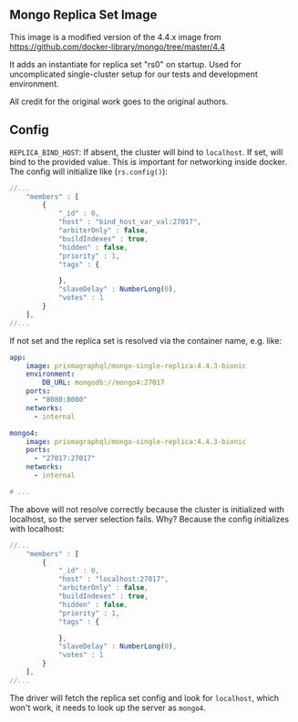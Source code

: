 ## Mongo Replica Set Image
This image is a modified version of the 4.4.x image from https://github.com/docker-library/mongo/tree/master/4.4

It adds an instantiate for replica set "rs0" on startup. Used for uncomplicated single-cluster setup for our tests and development environment.

All credit for the original work goes to the original authors.

## Config
`REPLICA_BIND_HOST`: If absent, the cluster will bind to `localhost`. If set, will bind to the provided value. 
This is important for networking inside docker. The config will initialize like (`rs.config()`):
```js
//...
	"members" : [
		{
			"_id" : 0,
			"host" : "bind_host_var_val:27017",
			"arbiterOnly" : false,
			"buildIndexes" : true,
			"hidden" : false,
			"priority" : 1,
			"tags" : {

			},
			"slaveDelay" : NumberLong(0),
			"votes" : 1
		}
	],
//...
```

If not set and the replica set is resolved via the container name, e.g. like:
```yml
app:
    image: prismagraphql/mongo-single-replica:4.4.3-bionic
    environment:
        DB_URL: mongodb://mongo4:27017
    ports:
      - "8080:8080"
    networks:
      - internal

mongo4:
    image: prismagraphql/mongo-single-replica:4.4.3-bionic
    ports:
      - "27017:27017"
    networks:
      - internal

# ...
```

The above will not resolve correctly because the cluster is initialized with localhost, so the server selection fails.
Why? Because the config initializes with localhost:
```js
//...
	"members" : [
		{
			"_id" : 0,
			"host" : "localhost:27017",
			"arbiterOnly" : false,
			"buildIndexes" : true,
			"hidden" : false,
			"priority" : 1,
			"tags" : {

			},
			"slaveDelay" : NumberLong(0),
			"votes" : 1
		}
	],
//...
```
The driver will fetch the replica set config and look for `localhost`, which won't work, it needs to look up the server as `mongo4`.
